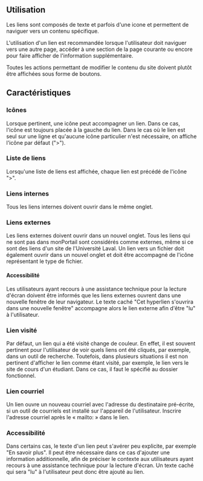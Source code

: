 ## Utilisation
Les liens sont composés de texte et parfois d'une icone et permettent de naviguer vers un contenu spécifique.

L'utilisation d'un lien est recommandée lorsque l'utilisateur doit naviguer vers une autre page, accéder à une section de la page courante ou encore pour faire afficher de l'information supplémentaire.

Toutes les actions permettant de modifier le contenu du site doivent plutôt être affichées sous forme de boutons.

## Caractéristiques
### Icônes
Lorsque pertinent, une icône peut accompagner un lien. Dans ce cas, l'icône est toujours placée à la gauche du lien. Dans le cas où le lien est seul sur une ligne et qu'aucune icône particulier n'est nécessaire, on affiche l'icône par défaut (">").

### Liste de liens
Lorsqu'une liste de liens est affichée, chaque lien est précédé de l'icône ">".

### Liens internes
Tous les liens internes doivent ouvrir dans le même onglet.

### Liens externes
Les liens externes doivent ouvrir dans un nouvel onglet. Tous les liens qui ne sont pas dans monPortail sont considérés comme externes, même si ce sont des liens d'un site de l'Université Laval. Un lien vers un fichier doit également ouvrir dans un nouvel onglet et doit être accompagné de l'icône représentant le type de fichier.

#### Accessibilité
Les utilisateurs ayant recours à une assistance technique pour la lecture d'écran doivent être informés que les liens externes ouvrent dans une nouvelle fenêtre de leur navigateur. Le texte caché "Cet hyperlien s'ouvrira dans une nouvelle fenêtre" accompagne alors le lien externe afin d'être "lu" à l'utilisateur.

### Lien visité
Par défaut, un lien qui a été visité change de couleur. En effet, il est souvent pertinent pour l'utilisateur de voir quels liens ont été cliqués, par exemple, dans un outil de recherche. Toutefois, dans plusieurs situations il est non pertinent d'afficher le lien comme étant visité, par exemple, le lien vers le site de cours d'un étudiant. Dans ce cas, il faut le spécifié au dossier fonctionnel.

### Lien courriel
Un lien ouvre un nouveau courriel avec l'adresse du destinataire pré-écrite, si un outil de courriels est installé sur l'appareil de l'utilisateur. Inscrire l'adresse courriel après le « mailto: » dans le lien.

### Accessibilité
Dans certains cas, le texte d'un lien peut s'avérer peu explicite, par exemple "En savoir plus". Il peut être nécessaire dans ce cas d'ajouter une information additionnelle, afin de préciser le contexte aux utilisateurs ayant recours à une assistance technique pour la lecture d'écran. Un texte caché qui sera "lu" à l'utilisateur peut donc être ajouté au lien.